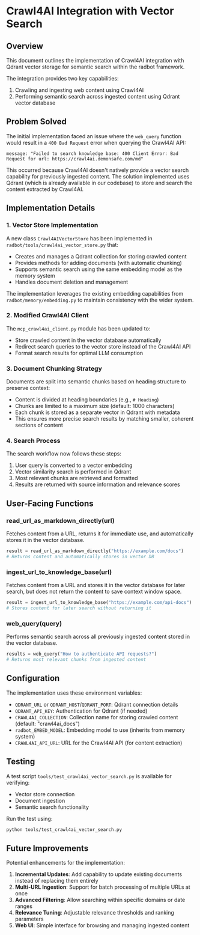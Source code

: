 # Crawl4AI Integration with Vector Search

## Overview

This document outlines the implementation of Crawl4AI integration with Qdrant vector storage for semantic search within the radbot framework.

The integration provides two key capabilities:
1. Crawling and ingesting web content using Crawl4AI
2. Performing semantic search across ingested content using Qdrant vector database

## Problem Solved

The initial implementation faced an issue where the `web_query` function would result in a `400 Bad Request` error when querying the Crawl4AI API:
```
message: "Failed to search knowledge base: 400 Client Error: Bad Request for url: https://crawl4ai.demonsafe.com/md"
```

This occurred because Crawl4AI doesn't natively provide a vector search capability for previously ingested content. The solution implemented uses Qdrant (which is already available in our codebase) to store and search the content extracted by Crawl4AI.

## Implementation Details

### 1. Vector Store Implementation

A new class `Crawl4AIVectorStore` has been implemented in `radbot/tools/crawl4ai_vector_store.py` that:

- Creates and manages a Qdrant collection for storing crawled content
- Provides methods for adding documents (with automatic chunking)
- Supports semantic search using the same embedding model as the memory system
- Handles document deletion and management

The implementation leverages the existing embedding capabilities from `radbot/memory/embedding.py` to maintain consistency with the wider system.

### 2. Modified Crawl4AI Client

The `mcp_crawl4ai_client.py` module has been updated to:

- Store crawled content in the vector database automatically
- Redirect search queries to the vector store instead of the Crawl4AI API
- Format search results for optimal LLM consumption

### 3. Document Chunking Strategy

Documents are split into semantic chunks based on heading structure to preserve context:
- Content is divided at heading boundaries (e.g., `# Heading`)
- Chunks are limited to a maximum size (default: 1000 characters)
- Each chunk is stored as a separate vector in Qdrant with metadata
- This ensures more precise search results by matching smaller, coherent sections of content

### 4. Search Process

The search workflow now follows these steps:
1. User query is converted to a vector embedding
2. Vector similarity search is performed in Qdrant
3. Most relevant chunks are retrieved and formatted
4. Results are returned with source information and relevance scores

## User-Facing Functions

### read_url_as_markdown_directly(url)

Fetches content from a URL, returns it for immediate use, and automatically stores it in the vector database.

```python
result = read_url_as_markdown_directly("https://example.com/docs")
# Returns content and automatically stores in vector DB
```

### ingest_url_to_knowledge_base(url)

Fetches content from a URL and stores it in the vector database for later search, but does not return the content to save context window space.

```python
result = ingest_url_to_knowledge_base("https://example.com/api-docs")
# Stores content for later search without returning it
```

### web_query(query)

Performs semantic search across all previously ingested content stored in the vector database.

```python
results = web_query("How to authenticate API requests?")
# Returns most relevant chunks from ingested content
```

## Configuration

The implementation uses these environment variables:

- `QDRANT_URL` or `QDRANT_HOST`/`QDRANT_PORT`: Qdrant connection details
- `QDRANT_API_KEY`: Authentication for Qdrant (if needed)
- `CRAWL4AI_COLLECTION`: Collection name for storing crawled content (default: "crawl4ai_docs")
- `radbot_EMBED_MODEL`: Embedding model to use (inherits from memory system)
- `CRAWL4AI_API_URL`: URL for the Crawl4AI API (for content extraction)

## Testing

A test script `tools/test_crawl4ai_vector_search.py` is available for verifying:
- Vector store connection
- Document ingestion
- Semantic search functionality

Run the test using:
```bash
python tools/test_crawl4ai_vector_search.py
```

## Future Improvements

Potential enhancements for the implementation:

1. **Incremental Updates**: Add capability to update existing documents instead of replacing them entirely
2. **Multi-URL Ingestion**: Support for batch processing of multiple URLs at once
3. **Advanced Filtering**: Allow searching within specific domains or date ranges
4. **Relevance Tuning**: Adjustable relevance thresholds and ranking parameters
5. **Web UI**: Simple interface for browsing and managing ingested content